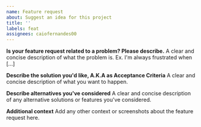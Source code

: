 ```yaml
---
name: Feature request
about: Suggest an idea for this project
title: ''
labels: feat
assignees: caiofernandes00
---
```


**Is your feature request related to a problem? Please describe.**
A clear and concise description of what the problem is. Ex. I'm always frustrated when [...]

**Describe the solution you'd like, A.K.A as Acceptance Criteria**
A clear and concise description of what you want to happen.

**Describe alternatives you've considered**
A clear and concise description of any alternative solutions or features you've considered.

**Additional context**
Add any other context or screenshots about the feature request here.
